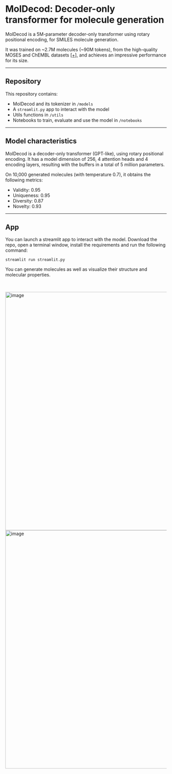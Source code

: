 # MolDecod: Decoder-only transformer for molecule generation

MolDecod is a 5M-parameter decoder-only transformer using rotary positional encoding, for SMILES molecule generation.

It was trained on ~2.7M molecules (~90M tokens), from the high-quality MOSES and ChEMBL datasets [[+]](https://tdcommons.ai/generation_tasks/molgen/), and achieves an impressive performance for its size.

___

## Repository

This repository contains:
- MolDecod and its tokenizer in `/models`
- A `streamlit.py` app to interact with the model
- Utils functions in `/utils`
- Notebooks to train, evaluate and use the model in `/notebooks`

___

## Model characteristics

MolDecod is a decoder-only transformer (GPT-like), using rotary positional encoding. It has a model dimension of 256, 4 attention heads and 4 encoding layers, resulting with the buffers in a total of 5 million parameters.

On 10,000 generated molecules (with temperature 0.7), it obtains the following metrics:
- Validity: 0.95
- Uniqueness: 0.95
- Diversity: 0.87
- Novelty: 0.93

___

## App

You can launch a streamlit app to interact with the model. Download the repo, open a terminal window, install the requirements and run the following command:
```
streamlit run streamlit.py
```

You can generate molecules as well as visualize their structure and molecular properties.

&nbsp;

<img width="742" alt="image" src="https://github.com/user-attachments/assets/8b6fec5b-fef4-4475-8358-8475dee558f1">

<img width="742" alt="image" src="https://github.com/user-attachments/assets/bf5f396f-7618-4d56-aac1-56f444a8ef9a">
